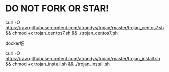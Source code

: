 # DO NOT FORK OR STAR!


curl -O https://raw.githubusercontent.com/atrandys/trojan/master/trojan_centos7.sh && chmod +x trojan_centos7.sh && ./trojan_centos7.sh

docker版

curl -O https://raw.githubusercontent.com/atrandys/trojan/master/trojan_install.sh && chmod +x trojan_install.sh && ./trojan_install.sh
